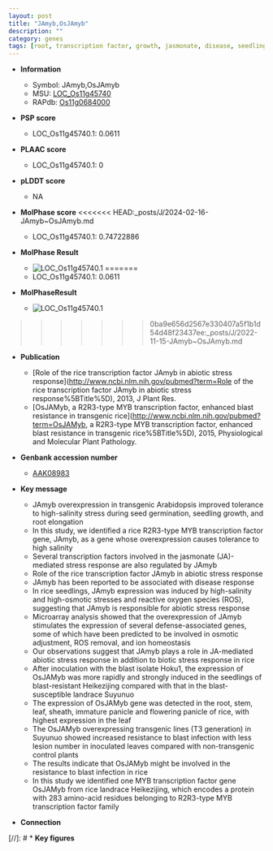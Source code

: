 ```yaml
---
layout: post
title: "JAmyb,OsJAmyb"
description: ""
category: genes
tags: [root, transcription factor, growth, jasmonate, disease, seedling, salinity, homeostasis, seed, seed germination, salinity stress, abiotic stress, defense, seedlings, leaf, resistance, panicle, blast, lesion]
---
```


* **Information**  
    + Symbol: JAmyb,OsJAmyb  
    + MSU: [LOC_Os11g45740](http://rice.plantbiology.msu.edu/cgi-bin/ORF_infopage.cgi?orf=LOC_Os11g45740)  
    + RAPdb: [Os11g0684000](http://rapdb.dna.affrc.go.jp/viewer/gbrowse_details/irgsp1?name=Os11g0684000)  

* **PSP score**  
    + LOC_Os11g45740.1: 0.0611 

* **PLAAC score**  
    + LOC_Os11g45740.1: 0 

* **pLDDT score**
    + NA


* **MolPhase score**
<<<<<<< HEAD:_posts/J/2024-02-16-JAmyb~OsJAmyb.md
    + LOC_Os11g45740.1: 0.74722886

* **MolPhase Result**
    + ![LOC_Os11g45740.1](https://304243504.github.io/Pictures/LOC_Os11g/LOC_Os11g45740.1.png)
=======
    + LOC_Os11g45740.1: 0.0611

* **MolPhaseResult**
    + ![LOC_Os11g45740.1](https://ricepsp.github.io/pictures/LOC_Os11g/LOC_Os11g45740.1.png)
>>>>>>> 0ba9e656d2567e330407a5f1b1d54d48f23437ee:_posts/J/2022-11-15-JAmyb~OsJAmyb.md

* **Publication**  
    + [Role of the rice transcription factor JAmyb in abiotic stress response](http://www.ncbi.nlm.nih.gov/pubmed?term=Role of the rice transcription factor JAmyb in abiotic stress response%5BTitle%5D), 2013, J Plant Res.
    + [OsJAMyb, a R2R3-type MYB transcription factor, enhanced blast resistance in transgenic rice](http://www.ncbi.nlm.nih.gov/pubmed?term=OsJAMyb, a R2R3-type MYB transcription factor, enhanced blast resistance in transgenic rice%5BTitle%5D), 2015, Physiological and Molecular Plant Pathology.

* **Genbank accession number**  
    + [AAK08983](http://www.ncbi.nlm.nih.gov/nuccore/AAK08983)

* **Key message**  
    + JAmyb overexpression in transgenic Arabidopsis improved tolerance to high-salinity stress during seed germination, seedling growth, and root elongation
    + In this study, we identified a rice R2R3-type MYB transcription factor gene, JAmyb, as a gene whose overexpression causes tolerance to high salinity
    + Several transcription factors involved in the jasmonate (JA)-mediated stress response are also regulated by JAmyb
    + Role of the rice transcription factor JAmyb in abiotic stress response
    + JAmyb has been reported to be associated with disease response
    + In rice seedlings, JAmyb expression was induced by high-salinity and high-osmotic stresses and reactive oxygen species (ROS), suggesting that JAmyb is responsible for abiotic stress response
    + Microarray analysis showed that the overexpression of JAmyb stimulates the expression of several defense-associated genes, some of which have been predicted to be involved in osmotic adjustment, ROS removal, and ion homeostasis
    + Our observations suggest that JAmyb plays a role in JA-mediated abiotic stress response in addition to biotic stress response in rice
    + After inoculation with the blast isolate Hoku1, the expression of OsJAMyb was more rapidly and strongly induced in the seedlings of blast-resistant Heikezijing compared with that in the blast-susceptible landrace Suyunuo
    + The expression of OsJAMyb gene was detected in the root, stem, leaf, sheath, immature panicle and flowering panicle of rice, with highest expression in the leaf
    + The OsJAMyb overexpressing transgenic lines (T3 generation) in Suyunuo showed increased resistance to blast infection with less lesion number in inoculated leaves compared with non-transgenic control plants
    + The results indicate that OsJAMyb might be involved in the resistance to blast infection in rice
    + In this study we identified one MYB transcription factor gene OsJAMyb from rice landrace Heikezijing, which encodes a protein with 283 amino-acid residues belonging to R2R3-type MYB transcription factor family

* **Connection**  

[//]: # * **Key figures**  


